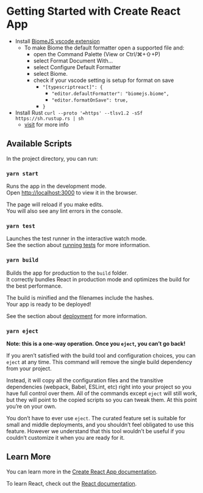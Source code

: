 # Getting Started with Create React App

- Install [BiomeJS vscode extension](https://marketplace.visualstudio.com/items?itemName=biomejs.biome)
  - To make Biome the default formatter open a supported file and:
    - open the Command Palette (View or Ctrl/⌘+⇧+P)
    - select Format Document With…
    - select Configure Default Formatter
    - select Biome.
    - check if your vscode setting is setup for format on save
      - `"[typescriptreact]": { `
        - `"editor.defaultFormatter": "biomejs.biome",`
        - `"editor.formatOnSave": true,`
      - `}`
- Install Rust `curl --proto '=https' --tlsv1.2 -sSf https://sh.rustup.rs | sh`
  - [visit](https://tauri.app/v1/guides/getting-started/prerequisites#setting-up-macos) for more info

## Available Scripts

In the project directory, you can run:

### `yarn start`

Runs the app in the development mode.\
Open [http://localhost:3000](http://localhost:3000) to view it in the browser.

The page will reload if you make edits.\
You will also see any lint errors in the console.

### `yarn test`

Launches the test runner in the interactive watch mode.\
See the section about [running tests](https://facebook.github.io/create-react-app/docs/running-tests) for more information.

### `yarn build`

Builds the app for production to the `build` folder.\
It correctly bundles React in production mode and optimizes the build for the best performance.

The build is minified and the filenames include the hashes.\
Your app is ready to be deployed!

See the section about [deployment](https://facebook.github.io/create-react-app/docs/deployment) for more information.

### `yarn eject`

**Note: this is a one-way operation. Once you `eject`, you can’t go back!**

If you aren’t satisfied with the build tool and configuration choices, you can `eject` at any time. This command will remove the single build dependency from your project.

Instead, it will copy all the configuration files and the transitive dependencies (webpack, Babel, ESLint, etc) right into your project so you have full control over them. All of the commands except `eject` will still work, but they will point to the copied scripts so you can tweak them. At this point you’re on your own.

You don’t have to ever use `eject`. The curated feature set is suitable for small and middle deployments, and you shouldn’t feel obligated to use this feature. However we understand that this tool wouldn’t be useful if you couldn’t customize it when you are ready for it.

## Learn More

You can learn more in the [Create React App documentation](https://facebook.github.io/create-react-app/docs/getting-started).

To learn React, check out the [React documentation](https://reactjs.org/).
